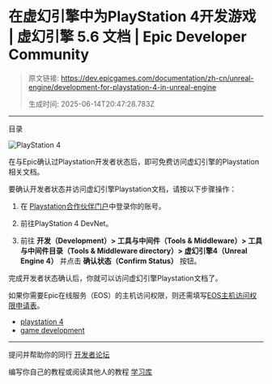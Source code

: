 # 在虚幻引擎中为PlayStation 4开发游戏 | 虚幻引擎 5.6 文档 | Epic Developer Community

> 原文链接: https://dev.epicgames.com/documentation/zh-cn/unreal-engine/development-for-playstation-4-in-unreal-engine
> 
> 生成时间: 2025-06-14T20:47:28.783Z

---

目录

![PlayStation 4](https://dev.epicgames.com/community/api/documentation/image/f9cda810-72c7-45f5-960a-111b3ac25fa0?resizing_type=fill&width=1920&height=335)

在与Epic确认过Playstation开发者状态后，即可免费访问虚幻引擎的Playstation相关文档。

要确认开发者状态并访问虚幻引擎Playstation文档，请按以下步骤操作：

1.  在 [Playstation合作伙伴门户](https://partners.playstation.net/)中登录你的账号。
    
2.  前往PlayStation 4 DevNet。
    
3.  前往 **开发（Development）> 工具与中间件（Tools & Middleware）> 工具与中间件目录（Tools & Middleware directory）> 虚幻引擎4（Unreal Engine 4）** 并点击 **确认状态（Confirm Status）** 按钮。
    

完成开发者状态确认后，你就可以访问虚幻引擎Playstation文档了。

如果你需要Epic在线服务（EOS）的主机访问权限，则还需填写[EOS主机访问权限申请表](https://eoshelp.epicgames.com/s/console-access-request)。

-   [playstation 4](https://dev.epicgames.com/community/search?query=playstation%204)
-   [game development](https://dev.epicgames.com/community/search?query=game%20development)

* * *

提问并帮助你的同行 [开发者论坛](https://forums.unrealengine.com/categories?tag=unreal-engine)

编写你自己的教程或阅读其他人的教程 [学习库](https://dev.epicgames.com/community/unreal-engine/learning)